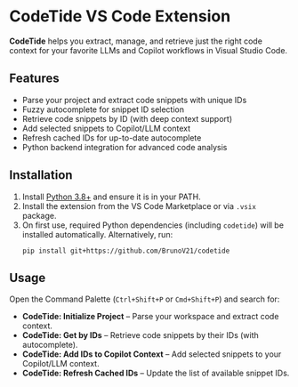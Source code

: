 
# CodeTide VS Code Extension

**CodeTide** helps you extract, manage, and retrieve just the right code context for your favorite LLMs and Copilot workflows in Visual Studio Code.

## Features

- Parse your project and extract code snippets with unique IDs
- Fuzzy autocomplete for snippet ID selection
- Retrieve code snippets by ID (with deep context support)
- Add selected snippets to Copilot/LLM context
- Refresh cached IDs for up-to-date autocomplete
- Python backend integration for advanced code analysis

## Installation

1. Install [Python 3.8+](https://www.python.org/downloads/) and ensure it is in your PATH.
2. Install the extension from the VS Code Marketplace or via `.vsix` package.
3. On first use, required Python dependencies (including `codetide`) will be installed automatically. Alternatively, run:
   ```
   pip install git+https://github.com/BrunoV21/codetide
   ```

## Usage

Open the Command Palette (`Ctrl+Shift+P` or `Cmd+Shift+P`) and search for:

- **CodeTide: Initialize Project** – Parse your workspace and extract code context.
- **CodeTide: Get by IDs** – Retrieve code snippets by their IDs (with autocomplete).
- **CodeTide: Add IDs to Copilot Context** – Add selected snippets to your Copilot/LLM context.
- **CodeTide: Refresh Cached IDs** – Update the list of available snippet IDs.
